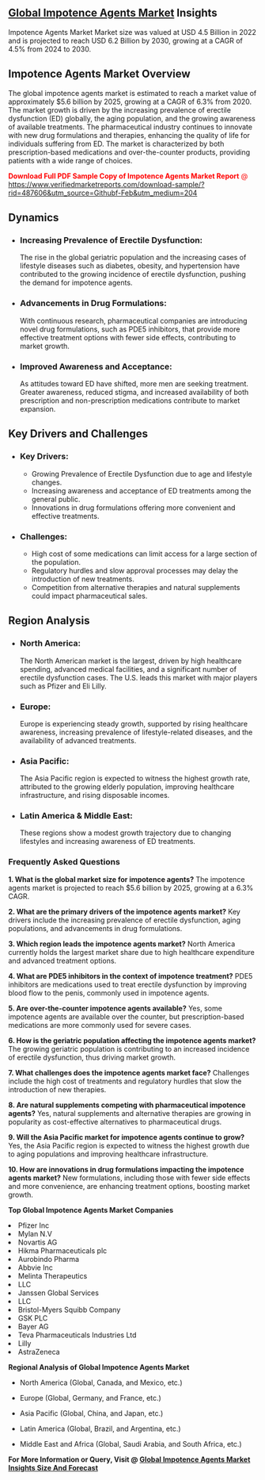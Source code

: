 <h2><a href="https://www.verifiedmarketreports.com/download-sample/?rid=487606&amp;utm_source=Githubf&amp;utm_medium=204" target="_blank">Global Impotence Agents Market</a> Insights</h2><p>Impotence Agents Market Market size was valued at USD 4.5 Billion in 2022 and is projected to reach USD 6.2 Billion by 2030, growing at a CAGR of 4.5% from 2024 to 2030.</p><p> <h2>Impotence Agents Market Overview</h2> <p>The global impotence agents market is estimated to reach a market value of approximately $5.6 billion by 2025, growing at a CAGR of 6.3% from 2020. The market growth is driven by the increasing prevalence of erectile dysfunction (ED) globally, the aging population, and the growing awareness of available treatments. The pharmaceutical industry continues to innovate with new drug formulations and therapies, enhancing the quality of life for individuals suffering from ED. The market is characterized by both prescription-based medications and over-the-counter products, providing patients with a wide range of choices.</p> <p><p><span class=""><span style="color: #ff0000;"><strong>Download Full PDF Sample Copy of Impotence Agents Market Report</strong> @ </span><a href="https://www.verifiedmarketreports.com/download-sample/?rid=487606&amp;utm_source=Githubf-Feb&amp;utm_medium=204" target="_blank">https://www.verifiedmarketreports.com/download-sample/?rid=487606&amp;utm_source=Githubf-Feb&amp;utm_medium=204</a></span></p></p> <h2>Dynamics</h2> <ul> <li><h3>Increasing Prevalence of Erectile Dysfunction:</h3> The rise in the global geriatric population and the increasing cases of lifestyle diseases such as diabetes, obesity, and hypertension have contributed to the growing incidence of erectile dysfunction, pushing the demand for impotence agents.</li> <li><h3>Advancements in Drug Formulations:</h3> With continuous research, pharmaceutical companies are introducing novel drug formulations, such as PDE5 inhibitors, that provide more effective treatment options with fewer side effects, contributing to market growth.</li> <li><h3>Improved Awareness and Acceptance:</h3> As attitudes toward ED have shifted, more men are seeking treatment. Greater awareness, reduced stigma, and increased availability of both prescription and non-prescription medications contribute to market expansion.</li> </ul> <h2>Key Drivers and Challenges</h2> <ul> <li><h3>Key Drivers:</h3> <ul> <li>Growing Prevalence of Erectile Dysfunction due to age and lifestyle changes.</li> <li>Increasing awareness and acceptance of ED treatments among the general public.</li> <li>Innovations in drug formulations offering more convenient and effective treatments.</li> </ul> </li> <li><h3>Challenges:</h3> <ul> <li>High cost of some medications can limit access for a large section of the population.</li> <li>Regulatory hurdles and slow approval processes may delay the introduction of new treatments.</li> <li>Competition from alternative therapies and natural supplements could impact pharmaceutical sales.</li> </ul> </li> </ul> <h2>Region Analysis</h2> <ul> <li><h3>North America:</h3> The North American market is the largest, driven by high healthcare spending, advanced medical facilities, and a significant number of erectile dysfunction cases. The U.S. leads this market with major players such as Pfizer and Eli Lilly.</li> <li><h3>Europe:</h3> Europe is experiencing steady growth, supported by rising healthcare awareness, increasing prevalence of lifestyle-related diseases, and the availability of advanced treatments.</li> <li><h3>Asia Pacific:</h3> The Asia Pacific region is expected to witness the highest growth rate, attributed to the growing elderly population, improving healthcare infrastructure, and rising disposable incomes.</li> <li><h3>Latin America & Middle East:</h3> These regions show a modest growth trajectory due to changing lifestyles and increasing awareness of ED treatments.</li> </ul> <h3>Frequently Asked Questions</h3> <p><strong>1. What is the global market size for impotence agents?</strong> The impotence agents market is projected to reach $5.6 billion by 2025, growing at a 6.3% CAGR.</p> <p><strong>2. What are the primary drivers of the impotence agents market?</strong> Key drivers include the increasing prevalence of erectile dysfunction, aging populations, and advancements in drug formulations.</p> <p><strong>3. Which region leads the impotence agents market?</strong> North America currently holds the largest market share due to high healthcare expenditure and advanced treatment options.</p> <p><strong>4. What are PDE5 inhibitors in the context of impotence treatment?</strong> PDE5 inhibitors are medications used to treat erectile dysfunction by improving blood flow to the penis, commonly used in impotence agents.</p> <p><strong>5. Are over-the-counter impotence agents available?</strong> Yes, some impotence agents are available over the counter, but prescription-based medications are more commonly used for severe cases.</p> <p><strong>6. How is the geriatric population affecting the impotence agents market?</strong> The growing geriatric population is contributing to an increased incidence of erectile dysfunction, thus driving market growth.</p> <p><strong>7. What challenges does the impotence agents market face?</strong> Challenges include the high cost of treatments and regulatory hurdles that slow the introduction of new therapies.</p> <p><strong>8. Are natural supplements competing with pharmaceutical impotence agents?</strong> Yes, natural supplements and alternative therapies are growing in popularity as cost-effective alternatives to pharmaceutical drugs.</p> <p><strong>9. Will the Asia Pacific market for impotence agents continue to grow?</strong> Yes, the Asia Pacific region is expected to witness the highest growth due to aging populations and improving healthcare infrastructure.</p> <p><strong>10. How are innovations in drug formulations impacting the impotence agents market?</strong> New formulations, including those with fewer side effects and more convenience, are enhancing treatment options, boosting market growth.</p> </p><p><strong>Top Global Impotence Agents Market Companies</strong></p><div data-test-id=""><p><li>Pfizer Inc</li><li> Mylan N.V</li><li> Novartis AG</li><li> Hikma Pharmaceuticals plc</li><li> Aurobindo Pharma</li><li> Abbvie Inc</li><li> Melinta Therapeutics</li><li> LLC</li><li> Janssen Global Services</li><li> LLC</li><li> Bristol-Myers Squibb Company</li><li> GSK PLC</li><li> Bayer AG</li><li> Teva Pharmaceuticals Industries Ltd</li><li> Lilly</li><li> AstraZeneca</li></p><div><strong>Regional Analysis of&nbsp;Global Impotence Agents Market</strong></div><ul><li dir="ltr"><p dir="ltr">North America&nbsp;(Global, Canada, and Mexico, etc.)</p></li><li dir="ltr"><p dir="ltr">Europe (Global, Germany, and France, etc.)</p></li><li dir="ltr"><p dir="ltr">Asia Pacific&nbsp;(Global, China, and Japan, etc.)</p></li><li dir="ltr"><p dir="ltr">Latin America&nbsp;(Global, Brazil, and Argentina, etc.)</p></li><li dir="ltr">Middle East and Africa&nbsp;(Global, Saudi Arabia, and South Africa, etc.)</li></ul><p><strong>For More Information or Query, Visit @&nbsp;</strong><strong><a href="https://www.verifiedmarketreports.com/product/impotence-agents-market/?utm_source=Githubf&amp;utm_medium=204" target="_blank">Global Impotence Agents Market Insights Size And Forecast</a></strong></p></div>
